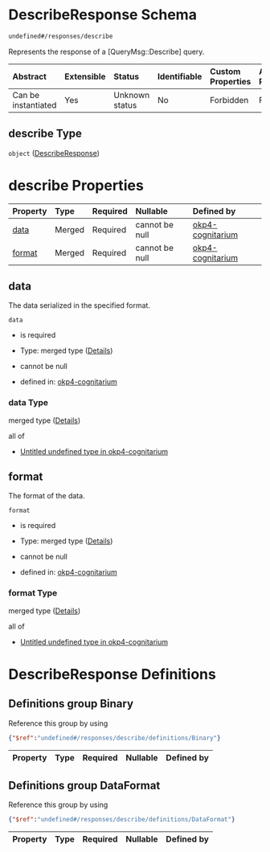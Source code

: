 # DescribeResponse Schema

```txt
undefined#/responses/describe
```

Represents the response of a \[QueryMsg::Describe] query.

| Abstract            | Extensible | Status         | Identifiable | Custom Properties | Additional Properties | Access Restrictions | Defined In                                                                     |
| :------------------ | :--------- | :------------- | :----------- | :---------------- | :-------------------- | :------------------ | :----------------------------------------------------------------------------- |
| Can be instantiated | Yes        | Unknown status | No           | Forbidden         | Forbidden             | none                | [okp4-cognitarium.json\*](schema/okp4-cognitarium.json "open original schema") |

## describe Type

`object` ([DescribeResponse](okp4-cognitarium-responses-describeresponse.md))

# describe Properties

| Property          | Type   | Required | Nullable       | Defined by                                                                                                                             |
| :---------------- | :----- | :------- | :------------- | :------------------------------------------------------------------------------------------------------------------------------------- |
| [data](#data)     | Merged | Required | cannot be null | [okp4-cognitarium](okp4-cognitarium-responses-describeresponse-properties-data.md "undefined#/responses/describe/properties/data")     |
| [format](#format) | Merged | Required | cannot be null | [okp4-cognitarium](okp4-cognitarium-responses-describeresponse-properties-format.md "undefined#/responses/describe/properties/format") |

## data

The data serialized in the specified format.

`data`

*   is required

*   Type: merged type ([Details](okp4-cognitarium-responses-describeresponse-properties-data.md))

*   cannot be null

*   defined in: [okp4-cognitarium](okp4-cognitarium-responses-describeresponse-properties-data.md "undefined#/responses/describe/properties/data")

### data Type

merged type ([Details](okp4-cognitarium-responses-describeresponse-properties-data.md))

all of

*   [Untitled undefined type in okp4-cognitarium](okp4-cognitarium-responses-describeresponse-properties-data-allof-0.md "check type definition")

## format

The format of the data.

`format`

*   is required

*   Type: merged type ([Details](okp4-cognitarium-responses-describeresponse-properties-format.md))

*   cannot be null

*   defined in: [okp4-cognitarium](okp4-cognitarium-responses-describeresponse-properties-format.md "undefined#/responses/describe/properties/format")

### format Type

merged type ([Details](okp4-cognitarium-responses-describeresponse-properties-format.md))

all of

*   [Untitled undefined type in okp4-cognitarium](okp4-cognitarium-responses-describeresponse-properties-format-allof-0.md "check type definition")

# DescribeResponse Definitions

## Definitions group Binary

Reference this group by using

```json
{"$ref":"undefined#/responses/describe/definitions/Binary"}
```

| Property | Type | Required | Nullable | Defined by |
| :------- | :--- | :------- | :------- | :--------- |

## Definitions group DataFormat

Reference this group by using

```json
{"$ref":"undefined#/responses/describe/definitions/DataFormat"}
```

| Property | Type | Required | Nullable | Defined by |
| :------- | :--- | :------- | :------- | :--------- |
